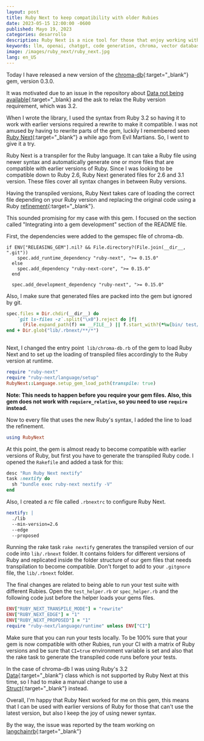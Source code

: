 ```yaml
---
layout: post
title: Ruby Next to keep compatibility with older Rubies
date: 2023-05-15 12:00:00 -0600
published: Mayo 19, 2023
categories: desarrollo
description: Ruby Next is a nice tool for those that enjoy working with newer Ruby versions but needs to keep compatibility with older Rubies.
keywords: llm, openai, chatgpt, code generation, chroma, vector database, embeddings, ruby, next, compatibility
image: /images/ruby_next/ruby_next.jpg
lang: en_US
---
```


Today I have released a new version of the [chroma-db](https://rubygems.org/gems/chroma-db){:target="_blank"} gem, version 0.3.0.

It was motivated due to an issue in the repository about [Data not being available](https://github.com/mariochavez/chroma/issues/8){:target="_blank} and the ask to relax the Ruby version requirement, which was 3.2.

When I wrote the library, I used the syntax from Ruby 3.2 so having it to work with earlier versions required a rewrite to make it compatible. I was not amused by having to rewrite parts of the gem, luckily I remembered seen [Ruby Next](https://github.com/ruby-next/ruby-next){:target="_blank"} a while ago from Evil Martians. So, I went to give it a try.

Ruby Next is a transpiler for the Ruby language. It can take a Ruby file using newer syntax and automatically generate one or more files that are compatible with earlier versions of Ruby. Since I was looking to be compatible down to Ruby 2.6, Ruby Next generated files for 2.6 and 3.1 version. These files cover all syntax changes in between Ruby versions.

Having the transpiled versions, Ruby Next takes care of loading the correct file depending on your Ruby version and replacing the original code using a Ruby [refinement](https://rubyapi.org/3.2/o/refinement){:target="_blank"}.

This sounded promising for my case with this gem. I focused on the section called "Integrating into a gem development" section of the README file.

First, the dependencies were added to the gemspec file of chroma-db.

```
if ENV["RELEASING_GEM"].nil? && File.directory?(File.join(__dir__, ".git"))
    spec.add_runtime_dependency "ruby-next", ">= 0.15.0"
  else
    spec.add_dependency "ruby-next-core", ">= 0.15.0"
  end

  spec.add_development_dependency "ruby-next", ">= 0.15.0"
```
Also, I make sure that generated files are packed into the gem but ignored by git.

```ruby
spec.files = Dir.chdir(__dir__) do
    `git ls-files -z`.split("\x0").reject do |f|
      (File.expand_path(f) == __FILE__) || f.start_with?(*%w[bin/ test/ spec/ features/ notebook/ .git .circleci appveyor .standard.yml .rubocop.yml .solargraph.yml])
end + Dir.glob("lib/.rbnext/**/*")
   
```

Next, I changed the entry point  `lib/chroma-db.rb` of the gem to load Ruby Next and to set up the loading of transpiled files accordingly to the Ruby version at runtime.

```ruby
require "ruby-next"
require "ruby-next/language/setup"
RubyNext::Language.setup_gem_load_path(transpile: true)
```
**Note: This needs to happen before you require your gem files. Also, this gem does not work with `requiere_relative`, so you need to use `require` instead.**

Now to every file that uses the new Ruby's syntax, I added the line to load the refinement.

```ruby
using RubyNext
```

At this point, the gem is almost ready to become compatible with earlier versions of Ruby, but first you have to generate the transpiled Ruby code. I opened the `Rakefile` and added a task for this:

```ruby
desc "Run Ruby Next nextify"
task :nextify do
  sh "bundle exec ruby-next nextify -V"
end
```

Also, I created a _rc_ file called `.rbnextrc` to configure Ruby Next.

```yaml
nextify: |
  ./lib
  --min-version=2.6
  --edge
  --proposed
```

Running the rake task `rake nextify` generates the transpiled version of our code into `lib/.rbnext` folder. It contains folders for different versions of Ruby and replicated inside the folder structure of our gem files that needs transpilation to become compatible. Don't forget to add to your `.gitgnore` file, the `lib/.rbnext` folder.

The final changes are related to being able to run your test suite with different Rubies. Open the `test_helper.rb` or `spec_helper.rb` and the following code just before the helper loads your gems files.

```ruby
ENV["RUBY_NEXT_TRANSPILE_MODE"] = "rewrite"
ENV["RUBY_NEXT_EDGE"] = "1"
ENV["RUBY_NEXT_PROPOSED"] = "1"
require "ruby-next/language/runtime" unless ENV["CI"]
```
Make sure that you can run your tests locally. To be 100% sure that your gem is now compatible with other Rubies, run your CI with a matrix of Ruby versions and be sure that `CI=true` environment variable is set and also that the rake task to generate the transpiled code runs before your tests.

In the case of chroma-db I was using Ruby's 3.2 [Data](https://rubyapi.org/3.2/o/s?q=Data){:target="_blank"} class which is not supported by Ruby Next at this time, so I had to make a manual change to use a [Struct](https://rubyapi.org/3.2/o/struct){:target="_blank"} instead.

Overall, I'm happy that Ruby Next worked for me on this gem, this means that I can be used with earlier versions of Ruby for those that can't use the latest version, but also I keep the joy of using newer syntax.

By the way, the issue was reported by the team working on [langchainrb](https://github.com/andreibondarev/langchainrb){:target="_blank"}


